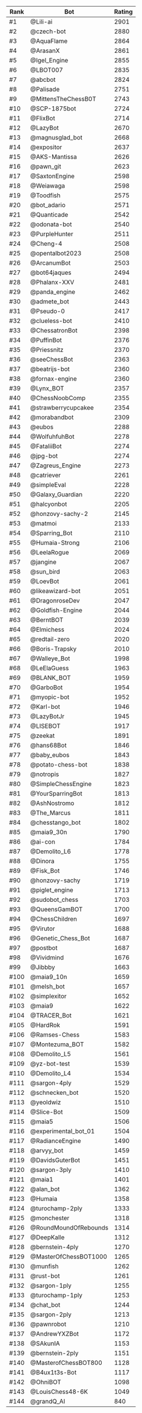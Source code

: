Rank|Bot|Rating
---|---|---
#1|@Lili-ai|2901
#2|@czech-bot|2880
#3|@AquaFlame|2864
#4|@ArasanX|2861
#5|@Igel_Engine|2855
#6|@LBOT007|2835
#7|@abcbot|2824
#8|@Palisade|2751
#9|@MittensTheChessB0T|2743
#10|@SCP-1875bot|2724
#11|@FlixBot|2714
#12|@LazyBot|2670
#13|@magnusglad_bot|2668
#14|@expositor|2637
#15|@AKS-Mantissa|2626
#16|@pawn_git|2623
#17|@SaxtonEngine|2598
#18|@Weiawaga|2598
#19|@Toodfish|2575
#20|@bot_adario|2571
#21|@Quanticade|2542
#22|@odonata-bot|2540
#23|@PurpleHunter|2511
#24|@Cheng-4|2508
#25|@opentalbot2023|2508
#26|@ArcanumBot|2503
#27|@bot64jaques|2494
#28|@Phalanx-XXV|2481
#29|@panda_engine|2462
#30|@admete_bot|2443
#31|@Pseudo-0|2417
#32|@clueless-bot|2410
#33|@ChessatronBot|2398
#34|@PuffinBot|2376
#35|@Priessnitz|2370
#36|@seeChessBot|2363
#37|@beatrijs-bot|2360
#38|@fornax-engine|2360
#39|@Lynx_BOT|2357
#40|@ChessNoobComp|2355
#41|@strawberrycupcakee|2354
#42|@morabandbot|2309
#43|@eubos|2288
#44|@WolfuhfuhBot|2278
#45|@FataliiBot|2274
#46|@jpg-bot|2274
#47|@Zagreus_Engine|2273
#48|@catriever|2261
#49|@simpleEval|2228
#50|@Galaxy_Guardian|2220
#51|@halcyonbot|2205
#52|@honzovy-sachy-2|2145
#53|@matmoi|2133
#54|@Sparring_Bot|2110
#55|@Humaia-Strong|2106
#56|@LeelaRogue|2069
#57|@jangine|2067
#58|@sun_bird|2063
#59|@LoevBot|2061
#60|@likeawizard-bot|2051
#61|@DragonroseDev|2047
#62|@Goldfish-Engine|2044
#63|@BerntBOT|2039
#64|@Elmichess|2024
#65|@redtail-zero|2020
#66|@Boris-Trapsky|2010
#67|@Walleye_Bot|1998
#68|@LeElaGuess|1963
#69|@BLANK_BOT|1959
#70|@GarboBot|1954
#71|@myopic-bot|1952
#72|@Karl-bot|1946
#73|@LazyBotJr|1945
#74|@LISEBOT|1917
#75|@zeekat|1891
#76|@hans68Bot|1846
#77|@baby_eubos|1843
#78|@potato-chess-bot|1838
#79|@notropis|1827
#80|@SimpleChessEngine|1823
#81|@YourSparringBot|1813
#82|@AshNostromo|1812
#83|@The_Marcus|1811
#84|@chesstango_bot|1802
#85|@maia9_30n|1790
#86|@ai-con|1784
#87|@Demolito_L6|1778
#88|@Dinora|1755
#89|@Fisk_Bot|1746
#90|@honzovy-sachy|1719
#91|@piglet_engine|1713
#92|@sudobot_chess|1703
#93|@QueensGamBOT|1700
#94|@ChessChildren|1697
#95|@Virutor|1688
#96|@Genetic_Chess_Bot|1687
#97|@postbot|1687
#98|@Vividmind|1676
#99|@Jibbby|1663
#100|@maia9_10n|1659
#101|@melsh_bot|1657
#102|@simplexitor|1652
#103|@maia9|1622
#104|@TRACER_Bot|1621
#105|@HardRok|1591
#106|@Ramses-Chess|1583
#107|@Montezuma_BOT|1582
#108|@Demolito_L5|1561
#109|@yz-bot-test|1539
#110|@Demolito_L4|1534
#111|@sargon-4ply|1529
#112|@schnecken_bot|1520
#113|@yeoldwiz|1510
#114|@Slice-Bot|1509
#115|@maia5|1506
#116|@experimental_bot_01|1504
#117|@RadianceEngine|1490
#118|@arvyy_bot|1459
#119|@DavidsGuterBot|1451
#120|@sargon-3ply|1410
#121|@maia1|1401
#122|@alan_bot|1362
#123|@Humaia|1358
#124|@turochamp-2ply|1333
#125|@monchester|1318
#126|@RoundMoundOfRebounds|1314
#127|@DeepKalle|1312
#128|@bernstein-4ply|1270
#129|@MasterOfChessBOT1000|1265
#130|@munfish|1262
#131|@rust-bot|1261
#132|@sargon-1ply|1255
#133|@turochamp-1ply|1253
#134|@chat_bot|1244
#135|@sargon-2ply|1213
#136|@pawnrobot|1210
#137|@AndrewYXZBot|1172
#138|@SAkunIA|1153
#139|@bernstein-2ply|1151
#140|@MasterofChessBOT800|1128
#141|@B4ux1t3s-Bot|1117
#142|@OhniBOT|1098
#143|@LouisChess48-6K|1049
#144|@grandQ_AI|840
